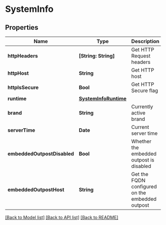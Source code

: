 # SystemInfo

## Properties
Name | Type | Description | Notes
------------ | ------------- | ------------- | -------------
**httpHeaders** | **[String: String]** | Get HTTP Request headers | [readonly] 
**httpHost** | **String** | Get HTTP host | [readonly] 
**httpIsSecure** | **Bool** | Get HTTP Secure flag | [readonly] 
**runtime** | [**SystemInfoRuntime**](SystemInfoRuntime.md) |  | 
**brand** | **String** | Currently active brand | [readonly] 
**serverTime** | **Date** | Current server time | [readonly] 
**embeddedOutpostDisabled** | **Bool** | Whether the embedded outpost is disabled | [readonly] 
**embeddedOutpostHost** | **String** | Get the FQDN configured on the embedded outpost | [readonly] 

[[Back to Model list]](../README.md#documentation-for-models) [[Back to API list]](../README.md#documentation-for-api-endpoints) [[Back to README]](../README.md)


